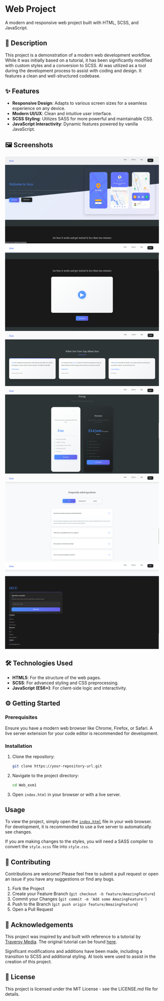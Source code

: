 # Web Project

A modern and responsive web project built with HTML, SCSS, and JavaScript.

## 🚀 Description

This project is a demonstration of a modern web development workflow. While it was initially based on a tutorial, it has been significantly modified with custom styles and a conversion to SCSS. AI was utilized as a tool during the development process to assist with coding and design. It features a clean and well-structured codebase.

## ✨ Features

*   **Responsive Design**: Adapts to various screen sizes for a seamless experience on any device.
*   **Modern UI/UX**: Clean and intuitive user interface.
*   **SCSS Styling**: Utilizes SASS for more powerful and maintainable CSS.
*   **JavaScript Interactivity**: Dynamic features powered by vanilla JavaScript.

## 🖼️ Screenshots

![Hero Section](assets/screenshots/hero.png)
![video](assets/screenshots/video.png)
![testimonials](assets/screenshots/testimonials.png)
![pricing](assets/screenshots/pricing.png)
![FAQ](assets/screenshots/faq.png)
![footer](assets/screenshots/footer.png)

## 🛠️ Technologies Used

*   **HTML5**: For the structure of the web pages.
*   **SCSS**: For advanced styling and CSS preprocessing.
*   **JavaScript (ES6+)**: For client-side logic and interactivity.

## ⚙️ Getting Started

### Prerequisites

Ensure you have a modern web browser like Chrome, Firefox, or Safari. A live server extension for your code editor is recommended for development.

### Installation

1.  Clone the repository:
    ```bash
    git clone https://your-repository-url.git
    ```
2.  Navigate to the project directory:
    ```bash
    cd Web_exm1
    ```
3.  Open `index.html` in your browser or with a live server.

## Usage

To view the project, simply open the [`index.html`](index.html) file in your web browser. For development, it is recommended to use a live server to automatically see changes.

If you are making changes to the styles, you will need a SASS compiler to convert the `style.scss` file into `style.css`.

## 🤝 Contributing

Contributions are welcome! Please feel free to submit a pull request or open an issue if you have any suggestions or find any bugs.

1.  Fork the Project
2.  Create your Feature Branch (`git checkout -b feature/AmazingFeature`)
3.  Commit your Changes (`git commit -m 'Add some AmazingFeature'`)
4.  Push to the Branch (`git push origin feature/AmazingFeature`)
5.  Open a Pull Request

## 🙏 Acknowledgements

This project was inspired by and built with reference to a tutorial by [Traversy Media](https://www.youtube.com/c/TraversyMedia).
The original tutorial can be found [here](https://www.youtube.com/watch?v=HXYZxVbWkjc).

Significant modifications and additions have been made, including a transition to SCSS and additional styling. AI tools were used to assist in the creation of this project.

## 📄 License

This project is licensed under the MIT License - see the LICENSE.md file for details.